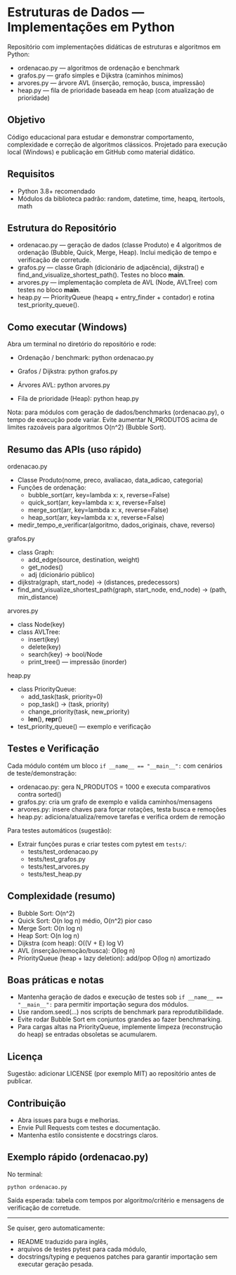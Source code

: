 # Estruturas de Dados — Implementações em Python

Repositório com implementações didáticas de estruturas e algoritmos em Python:
- ordenacao.py — algoritmos de ordenação e benchmark
- grafos.py — grafo simples e Dijkstra (caminhos mínimos)
- arvores.py — árvore AVL (inserção, remoção, busca, impressão)
- heap.py — fila de prioridade baseada em heap (com atualização de prioridade)

## Objetivo
Código educacional para estudar e demonstrar comportamento, complexidade e correção de algoritmos clássicos. Projetado para execução local (Windows) e publicação em GitHub como material didático.

## Requisitos
- Python 3.8+ recomendado
- Módulos da biblioteca padrão: random, datetime, time, heapq, itertools, math

## Estrutura do Repositório
- ordenacao.py — geração de dados (classe Produto) e 4 algoritmos de ordenação (Bubble, Quick, Merge, Heap). Inclui medição de tempo e verificação de corretude.
- grafos.py — classe Graph (dicionário de adjacência), dijkstra() e find_and_visualize_shortest_path(). Testes no bloco __main__.
- arvores.py — implementação completa de AVL (Node, AVLTree) com testes no bloco __main__.
- heap.py — PriorityQueue (heapq + entry_finder + contador) e rotina test_priority_queue().

## Como executar (Windows)
Abra um terminal no diretório do repositório e rode:

- Ordenação / benchmark:
  python ordenacao.py

- Grafos / Dijkstra:
  python grafos.py

- Árvores AVL:
  python arvores.py

- Fila de prioridade (Heap):
  python heap.py

Nota: para módulos com geração de dados/benchmarks (ordenacao.py), o tempo de execução pode variar. Evite aumentar N_PRODUTOS acima de limites razoáveis para algoritmos O(n^2) (Bubble Sort).

## Resumo das APIs (uso rápido)

ordenacao.py
- Classe Produto(nome, preco, avaliacao, data_adicao, categoria)
- Funções de ordenação:
  - bubble_sort(arr, key=lambda x: x, reverse=False)
  - quick_sort(arr, key=lambda x: x, reverse=False)
  - merge_sort(arr, key=lambda x: x, reverse=False)
  - heap_sort(arr, key=lambda x: x, reverse=False)
- medir_tempo_e_verificar(algoritmo, dados_originais, chave, reverso)

grafos.py
- class Graph:
  - add_edge(source, destination, weight)
  - get_nodes()
  - adj (dicionário público)
- dijkstra(graph, start_node) -> (distances, predecessors)
- find_and_visualize_shortest_path(graph, start_node, end_node) -> (path, min_distance)

arvores.py
- class Node(key)
- class AVLTree:
  - insert(key)
  - delete(key)
  - search(key) -> bool/Node
  - print_tree() — impressão (inorder)

heap.py
- class PriorityQueue:
  - add_task(task, priority=0)
  - pop_task() -> (task, priority)
  - change_priority(task, new_priority)
  - __len__(), __repr__()
- test_priority_queue() — exemplo e verificação

## Testes e Verificação
Cada módulo contém um bloco `if __name__ == "__main__":` com cenários de teste/demonstração:
- ordenacao.py: gera N_PRODUTOS = 1000 e executa comparativos contra sorted()
- grafos.py: cria um grafo de exemplo e valida caminhos/mensagens
- arvores.py: insere chaves para forçar rotações, testa busca e remoções
- heap.py: adiciona/atualiza/remove tarefas e verifica ordem de remoção

Para testes automáticos (sugestão):
- Extrair funções puras e criar testes com pytest em `tests/`:
  - tests/test_ordenacao.py
  - tests/test_grafos.py
  - tests/test_arvores.py
  - tests/test_heap.py

## Complexidade (resumo)
- Bubble Sort: O(n^2)
- Quick Sort: O(n log n) médio, O(n^2) pior caso
- Merge Sort: O(n log n)
- Heap Sort: O(n log n)
- Dijkstra (com heap): O((V + E) log V)
- AVL (inserção/remoção/busca): O(log n)
- PriorityQueue (heap + lazy deletion): add/pop O(log n) amortizado

## Boas práticas e notas
- Mantenha geração de dados e execução de testes sob `if __name__ == "__main__":` para permitir importação segura dos módulos.
- Use random.seed(...) nos scripts de benchmark para reprodutibilidade.
- Evite rodar Bubble Sort em conjuntos grandes ao fazer benchmarking.
- Para cargas altas na PriorityQueue, implemente limpeza (reconstrução do heap) se entradas obsoletas se acumularem.

## Licença
Sugestão: adicionar LICENSE (por exemplo MIT) ao repositório antes de publicar.

## Contribuição
- Abra issues para bugs e melhorias.
- Envie Pull Requests com testes e documentação.
- Mantenha estilo consistente e docstrings claros.

## Exemplo rápido (ordenacao.py)
No terminal:
```
python ordenacao.py
```
Saída esperada: tabela com tempos por algoritmo/critério e mensagens de verificação de corretude.

---

Se quiser, gero automaticamente:
- README traduzido para inglês,
- arquivos de testes pytest para cada módulo,
- docstrings/typing e pequenos patches para garantir importação sem executar geração pesada.  
